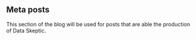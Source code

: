 ## Meta posts

This section of the blog will be used for posts that are able the production of Data Skeptic.
